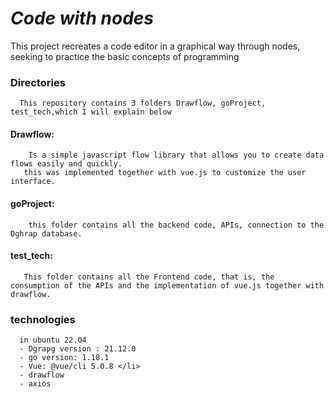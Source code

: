 # ***Code with nodes***
  This project recreates a code editor in a graphical way through nodes,
  seeking to practice the basic concepts of programming
  
   ### Directories
      This repository contains 3 folders Drawflow, goProject, test_tech,which I will explain below
    
   #### Drawflow:
        Is a simple javascript flow library that allows you to create data flows easily and quickly.
       this was implemented together with vue.js to customize the user interface.

   #### goProject:
        this folder contains all the backend code, APIs, connection to the Dghrap database.
    
   #### test_tech:
       This folder contains all the Frontend code, that is, the consumption of the APIs and the implementation of vue.js together with drawflow.
      
  ### technologies
      in ubuntu 22.04
      - Dgrapg version : 21.12.0
      - go version: 1.18.1
      - Vue: @vue/cli 5.0.8 </li>
      - drawflow
      - axios
    
